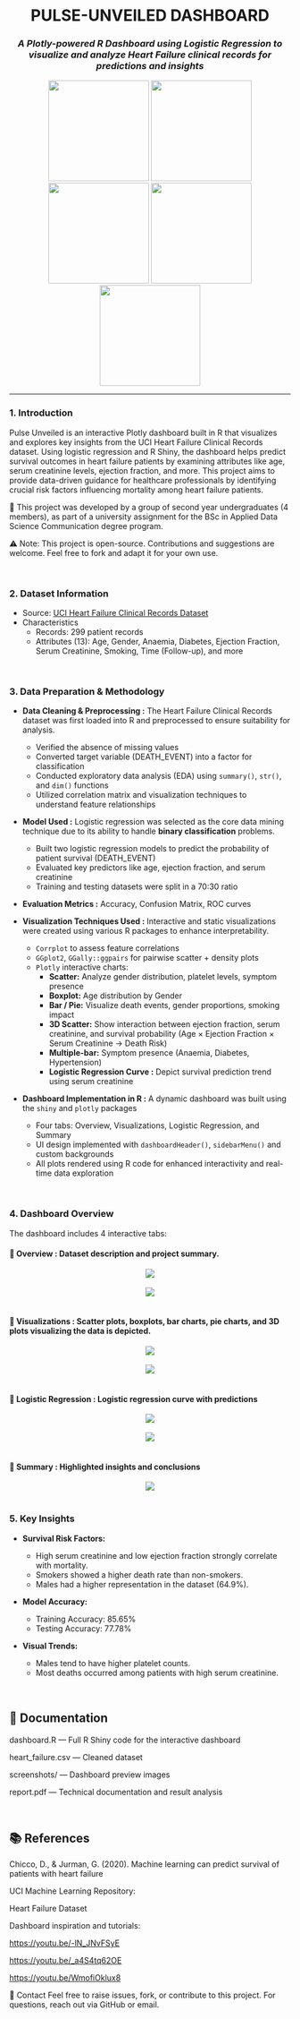 <h1 align="center"><b>PULSE-UNVEILED DASHBOARD</b></h1> 
<h3 align="center"><i>A Plotly-powered R Dashboard using Logistic Regression to visualize and analyze Heart Failure clinical records for predictions and insights</i></h3> 
<div align="center"> 
  <img height="180" src="https://media.giphy.com/media/v1.Y2lkPWVjZjA1ZTQ3ejE3ODVlNmRyZnc2M3loaHRvdTJqeXZubGo3Z2U0Z2ptajBibGdhaSZlcD12MV9zdGlja2Vyc19yZWxhdGVkJmN0PXM/irOvD4JoFVGdmgHXUB/giphy.gif" />
  <img height="180" src="https://media3.giphy.com/media/v1.Y2lkPTc5MGI3NjExMWlmM2NhejJtejRpc3I3dzk0emQ1bXQ3NWd6bWMxNGJqYzZqMzQwdiZlcD12MV9pbnRlcm5hbF9naWZfYnlfaWQmY3Q9cw/qfta6FfdnpYTNSWxa2/giphy.gif" /> 
  <img height="180" src="https://media.giphy.com/media/v1.Y2lkPWVjZjA1ZTQ3M3V1N3hxa2QyaGdjZXd3MnRvYjVpNGpiajB5MXF3NmJoMXd4OXVycSZlcD12MV9zdGlja2Vyc19yZWxhdGVkJmN0PXM/UZkTfqda3N4BQnqAML/giphy.gif" /> 
  <img height="180" src="https://media2.giphy.com/media/v1.Y2lkPTc5MGI3NjExZXJzMTAydnJwMmwyenJlM212aDBzOWphcHZsaGZ3cDNncDNpbHJ6aCZlcD12MV9pbnRlcm5hbF9naWZfYnlfaWQmY3Q9cw/DGTLeokrJoM50usQgs/giphy.gif" />
  <img height="180" src="https://media.giphy.com/media/v1.Y2lkPWVjZjA1ZTQ3ejE3ODVlNmRyZnc2M3loaHRvdTJqeXZubGo3Z2U0Z2ptajBibGdhaSZlcD12MV9zdGlja2Vyc19yZWxhdGVkJmN0PXM/A5gF0x2CYbesC9iHUN/giphy.gif" />
</div> <hr>

### 1. Introduction
Pulse Unveiled is an interactive Plotly dashboard built in R that visualizes and explores key insights from the UCI Heart Failure Clinical Records dataset. Using logistic regression and R Shiny, the dashboard helps predict survival outcomes in heart failure patients by examining attributes like age, serum creatinine levels, ejection fraction, and more. This project aims to provide data-driven guidance for healthcare professionals by identifying crucial risk factors influencing mortality among heart failure patients.

🤝 This project was developed by a group of second year undergraduates (4 members), as part of a university assignment for the BSc in Applied Data Science Communication degree program.

⚠️ Note: This project is open-source. Contributions and suggestions are welcome. Feel free to fork and adapt it for your own use.

<br>

### 2. Dataset Information
- Source: <a href="https://archive.ics.uci.edu/dataset/519/heart+failure+clinical+records"> UCI Heart Failure Clinical Records Dataset</a>
- Characteristics 
   - Records: 299 patient records
   - Attributes (13): Age, Gender, Anaemia, Diabetes, Ejection Fraction, Serum Creatinine, Smoking, Time (Follow-up), and more

<br>

### 3. Data Preparation & Methodology
- <b> Data Cleaning & Preprocessing :</b> The Heart Failure Clinical Records dataset was first loaded into R and preprocessed to ensure suitability for analysis.
    - Verified the absence of missing values
    - Converted target variable (DEATH_EVENT) into a factor for classification
    - Conducted exploratory data analysis (EDA) using `summary()`, `str()`, and `dim()` functions
    - Utilized correlation matrix and visualization techniques to understand feature relationships

- <b> Model Used :</b> Logistic regression was selected as the core data mining technique due to its ability to handle **binary classification** problems.
    - Built two logistic regression models to predict the probability of patient survival (DEATH_EVENT)
    - Evaluated key predictors like age, ejection fraction, and serum creatinine
    - Training and testing datasets were split in a 70:30 ratio
      
- <b> Evaluation Metrics :</b> Accuracy, Confusion Matrix, ROC curves

- <b>Visualization Techniques Used :</b> Interactive and static visualizations were created using various R packages to enhance interpretability.
  - `Corrplot` to assess feature correlations
  - `GGplot2`, `GGally::ggpairs` for pairwise scatter + density plots
  - `Plotly` interactive charts:
    * **Scatter:** Analyze gender distribution, platelet levels, symptom presence
    * **Boxplot:** Age distribution by Gender
    * **Bar / Pie:** Visualize death events, gender proportions, smoking impact
    * **3D Scatter:** Show interaction between ejection fraction, serum creatinine, and survival probability (Age × Ejection Fraction × Serum Creatinine → Death Risk)
    * **Multiple-bar:** Symptom presence (Anaemia, Diabetes, Hypertension)
    *  **Logistic Regression Curve :** Depict survival prediction trend using serum creatinine

- <b>Dashboard Implementation in R :</b> A dynamic dashboard was built using the `shiny` and `plotly` packages
  - Four tabs: Overview, Visualizations, Logistic Regression, and Summary
  - UI design implemented with `dashboardHeader()`, `sidebarMenu()` and custom backgrounds
  - All plots rendered using R code for enhanced interactivity and real-time data exploration

<br>

### 4. Dashboard Overview
The dashboard includes 4 interactive tabs:

 #### 📌 **Overview :** Dataset description and project summary.
<div align="center">
  <img src = "Dashboard - Page 1.png" />
</div>
<br>
<div align="center">
  <img src = "Dashboard - Page 2.png" />
</div>
<br>

 #### 📌 **Visualizations :** Scatter plots, boxplots, bar charts, pie charts, and 3D plots visualizing the data is depicted.
<div align="center">
  <img src = "Dashboard - Page 3.png" />
</div>
<br>
<div align="center">
  <img src = "Dashboard - Page 4.png" />
</div>
<br>

 #### 📌 **Logistic Regression :** Logistic regression curve with predictions
<div align="center">
  <img src = "Dashboard - Page 5.png" />
</div>
<br>
<div align="center">
  <img src = "Dashboard - Page 6.png" />
</div>
<br>

 #### 📌 **Summary :** Highlighted insights and conclusions
<div align="center">
  <img src = "Dashboard - Page 7.png" />
</div>
<br>

### 5. Key Insights
- **Survival Risk Factors:**
  - High serum creatinine and low ejection fraction strongly correlate with mortality.
  - Smokers showed a higher death rate than non-smokers.
  - Males had a higher representation in the dataset (64.9%).

- **Model Accuracy:**
  - Training Accuracy: 85.65%
  - Testing Accuracy: 77.78%

- **Visual Trends:**
  - Males tend to have higher platelet counts.
  - Most deaths occurred among patients with high serum creatinine.

<br>

## 📄 Documentation 
dashboard.R — Full R Shiny code for the interactive dashboard

heart_failure.csv — Cleaned dataset

screenshots/ — Dashboard preview images

report.pdf — Technical documentation and result analysis

<br>

## 📚 References
Chicco, D., & Jurman, G. (2020). Machine learning can predict survival of patients with heart failure

UCI Machine Learning Repository:

Heart Failure Dataset

Dashboard inspiration and tutorials:

https://youtu.be/-lN_JNvFSyE

https://youtu.be/_a4S4tq62OE

https://youtu.be/WmofiOklux8

💬 Contact
Feel free to raise issues, fork, or contribute to this project. For questions, reach out via GitHub or email.
